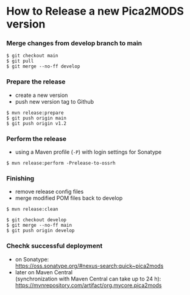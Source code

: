 How to Release a new Pica2MODS version
======================================

### Merge changes from develop branch to main
```
$ git checkout main
$ git pull
$ git merge --no-ff develop

```

### Prepare the release
- create a new version
- push new version tag to Github

```
$ mvn release:prepare
$ git push origin main
$ git push origin v1.2
```

### Perform the release
- using a Maven profile (`-P`) with login settings for Sonatype

```
$ mvn release:perform -Prelease-to-ossrh
```
### Finishing
- remove release config files
- merge modified POM files back to develop

```
$ mvn release:clean

$ git checkout develop
$ git merge --no-ff main
$ git push origin develop
```

### Chechk successful deployment
- on Sonatype:  
  <https://oss.sonatype.org/#nexus-search;quick~pica2mods>
- later on Maven Central  
  (synchronization with Maven Central can take up to 24 h):  
  <https://mvnrepository.com/artifact/org.mycore.pica2mods>
